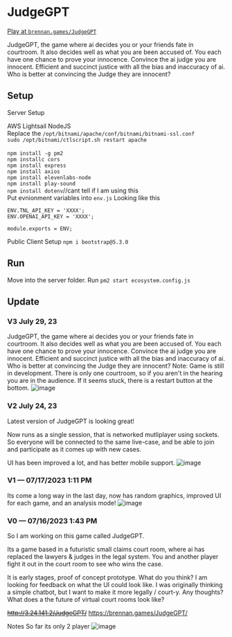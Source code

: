 # JudgeGPT
<a href="https://brennan.games/JudgeGPT/">Play at ``brennan.games/JudgeGPT``</a><br />

JudgeGPT, the game where ai decides you or your friends fate in courtroom. 
It also decides well as what you are been accused of. 
You each have one chance to prove your innocence. 
Convince the ai judge you are innocent. 
Efficient and succinct justice with all the bias and inaccuracy of ai.
Who is better at convincing the Judge they are innocent?

## Setup 
Server Setup

AWS Lightsail NodeJS<br />
Replace the ``/opt/bitnami/apache/conf/bitnami/bitnami-ssl.conf``<br />
``sudo /opt/bitnami/ctlscript.sh restart apache``<br />
<br />
````npm install -g pm2````<br />
``npm installc cors``<br />
``npm install express``<br />
``npm install axios``<br />
``npm install elevenlabs-node``<br />
``npm install play-sound``<br />
``npm install dotenv``//cant tell if I am using this<br /> 
Put evnionment variables into ``env.js``
Looking like this
```const ENV = {};
ENV.TNL_API_KEY = 'XXXX';
ENV.OPENAI_API_KEY = 'XXXX';

module.exports = ENV;
```

Public Client Setup
``npm i bootstrap@5.3.0``<br />

## Run
Move into the server folder.
Run ``pm2 start ecosystem.config.js``


## Update

### V3 July 29, 23
JudgeGPT, the game where ai decides you or your friends fate in courtroom. 
It also decides well as what you are been accused of. 
You each have one chance to prove your innocence. 
Convince the ai judge you are innocent. 
Efficient and succinct justice with all the bias and inaccuracy of ai.
Who is better at convincing the Judge they are innocent?
Note: Game is still in development. There is only one courtroom, so if you aren't in the hearing you are in the audience. If it seems stuck, there is a restart button at the bottom. 
![image](https://github.com/bh679/JudgeGPT/assets/2542558/c6cc44ad-0fbb-467b-8675-2707bf52d5dc)

### V2 July 24, 23
Latest version of JudgeGPT is looking great!

Now runs as a single session, that is networked mutliplayer using sockets. So everyone will be connected to the same live-case, and be able to join and participate as it comes up with new cases.

UI has been improved a lot, and has better mobile support.
![image](https://github.com/bh679/JudgeGPT/assets/2542558/306a5d75-6059-4788-9964-9d73a1944dee)


### V1 — 07/17/2023 1:11 PM
Its come a long way in the last day, now has random graphics, improved UI for each game, and an analysis mode!
![image](https://github.com/bh679/JudgeGPT/assets/2542558/317e7c29-f3f6-4339-b542-5b95b8f44644)

### V0  — 07/16/2023 1:43 PM
So I am working on this game called JudgeGPT. 

Its a game based in a futuristic small claims court room, where ai has replaced the lawyers & judges in the legal system. You and another player fight it out in the court room to see who wins the case.

It is early stages, proof of concept prototype. What do you think?
I am looking for feedback on what the UI could look like. I was originally thinking a simple chatbot, but I want to make it more legally / court-y. Any thoughts? What does a the future of virtual court rooms look like?

~~http://3.24.141.2/JudgeGPT/~~
https://brennan.games/JudgeGPT/

Notes
So far its only 2 player 
![image](https://github.com/bh679/JudgeGPT/assets/2542558/c8b25c85-067a-48c1-86b8-ad05154fe6ca)


